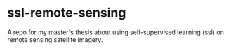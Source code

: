 # ssl-remote-sensing
A repo for my master's thesis about using self-supervised learning (ssl) on remote sensing satellite imagery.
